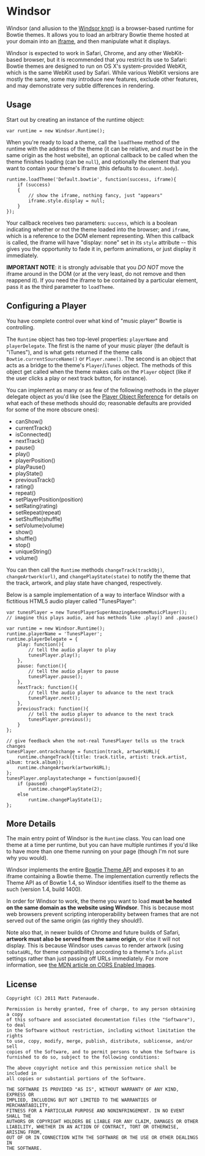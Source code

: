 Windsor
=======
Windsor (and allusion to the [Windsor knot][knot]) is a browser-based runtime for Bowtie themes. It allows you to load an arbitrary Bowtie theme hosted at your domain into an [iframe][iframe], and then manipulate what it displays.

Windsor is expected to work in Safari, Chrome, and any other WebKit-based browser, but it is recommended that you restrict its use to Safari: Bowtie themes are designed to run on OS X's system-provided WebKit, which is the same WebKit used by Safari. While various WebKit versions are mostly the same, some may introduce new features, exclude other features, and may demonstrate very subtle differences in rendering.

  [knot]: http://en.wikipedia.org/wiki/Windsor_knot
  [iframe]: http://www.w3.org/TR/html5/the-iframe-element.html

Usage
-----
Start out by creating an instance of the runtime object:

    var runtime = new Windsor.Runtime();

When you're ready to load a theme, call the `loadTheme` method of the runtime with the address of the theme (it can be relative, and *must* be in the same origin as the host website), an optional callback to be called when the theme finishes loading (can be `null`), and optionally the element that you want to contain your theme's iframe (this defaults to `document.body`).

    runtime.loadTheme('Default.bowtie', function(success, iframe){
        if (success)
        {
            // show the iframe, nothing fancy, just "appears"
            iframe.style.display = null;
        }
    });

Your callback receives two parameters: `success`, which is a boolean indicating whether or not the theme loaded into the browser; and `iframe`, which is a reference to the DOM element representing. When this callback is called, the iframe will have "display: none" set in its `style` attribute -- this gives you the opportunity to fade it in, perform animations, or just display it immediately.

**IMPORTANT NOTE**: it is strongly advisable that you *DO NOT* move the iframe around in the DOM (or at the very least, do not remove and then reappend it). If you need the iframe to be contained by a particular element, pass it as the third parameter to `loadTheme`.

Configuring a Player
--------------------
You have complete control over what kind of "music player" Bowtie is controlling.

The `Runtime` object has two top-level properties: `playerName` and `playerDelegate`. The first is the name of your music player (the default is "iTunes"), and is what gets returned if the theme calls `Bowtie.currentSourceName()` or `Player.name()`. The second is an object that acts as a bridge to the theme's `Player`/`iTunes` object. The methods of this object get called when the theme makes calls on the `Player` object (like if the user clicks a play or next track button, for instance).

You can implement as many or as few of the following methods in the player delegate object as you'd like (see the [Player Object Reference][player] for details on what each of these methods should do; reasonable defaults are provided for some of the more obscure ones):

  [player]: http://library.13bold.com/developing-themes-for-bowtie/player-reference/

* canShow()
* currentTrack()
* isConnected()
* nextTrack()
* pause()
* play()
* playerPosition()
* playPause()
* playState()
* previousTrack()
* rating()
* repeat()
* setPlayerPosition(position)
* setRating(rating)
* setRepeat(repeat)
* setShuffle(shuffle)
* setVolume(volume)
* show()
* shuffle()
* stop()
* uniqueString()
* volume()

You can then call the `Runtime` methods `changeTrack(trackObj)`, `changeArtwork(url)`, and `changePlayState(state)` to notify the theme that the track, artwork, and play state have changed, respectively.

Below is a sample implementation of a way to interface Windsor with a fictitious HTML5 audio player called "TunesPlayer":

    var tunesPlayer = new TunesPlayerSuperAmazingAwesomeMusicPlayer();
    // imagine this plays audio, and has methods like .play() and .pause()
    
    var runtime = new Windsor.Runtime();
    runtime.playerName = 'TunesPlayer';
    runtime.playerDelegate = {
        play: function(){
            // tell the audio player to play
            tunesPlayer.play();
        },
        pause: function(){
            // tell the audio player to pause
            tunesPlayer.pause();
        },
        nextTrack: function(){
            // tell the audio player to advance to the next track
            tunesPlayer.next();
        },
        previousTrack: function(){
            // tell the audio player to advance to the next track
            tunesPlayer.previous();
        }
    };
    
    // give feedback when the not-real TunesPlayer tells us the track changes
    tunesPlayer.ontrackchange = function(track, artworkURL){
        runtime.changeTrack({title: track.title, artist: track.artist, album: track.album});
        runtime.changeArtwork(artworkURL);
    };
    tunesPlayer.onplaystatechange = function(paused){
        if (paused)
            runtime.changePlayState(2);
        else
            runtime.changePlayState(1);
    };

More Details
------------
The main entry point of Windsor is the `Runtime` class. You can load one theme at a time per runtime, but you can have multiple runtimes if you'd like to have more than one theme running on your page (though I'm not sure why you would).

Windsor implements the entire [Bowtie Theme API][api] and exposes it to an iframe containing a Bowtie theme. The implementation currently reflects the Theme API as of Bowtie 1.4, so Windsor identifies itself to the theme as such (version 1.4, build 1400).

  [api]: http://library.13bold.com/developing-themes-for-bowtie/

In order for Windsor to work, the theme you want to load **must be hosted on the same domain as the website using Windsor**. This is because most web browsers prevent scripting interoperability between frames that are not served out of the same origin (as rightly they should!).

Note also that, in newer builds of Chrome and future builds of Safari, **artwork must also be served from the same origin**, or else it will not display. This is because Windsor uses `canvas` to render artwork (using `toDataURL`, for theme compatibility) according to a theme's `Info.plist` settings rather than just passing off URLs immediately. For more information, see [the MDN article on CORS Enabled Images][cors].

  [cors]: https://developer.mozilla.org/en/CORS_Enabled_Image

License
-------
    Copyright (C) 2011 Matt Patenaude.

    Permission is hereby granted, free of charge, to any person obtaining a copy
    of this software and associated documentation files (the "Software"), to deal
    in the Software without restriction, including without limitation the rights
    to use, copy, modify, merge, publish, distribute, sublicense, and/or sell
    copies of the Software, and to permit persons to whom the Software is
    furnished to do so, subject to the following conditions:

    The above copyright notice and this permission notice shall be included in
    all copies or substantial portions of the Software.

    THE SOFTWARE IS PROVIDED "AS IS", WITHOUT WARRANTY OF ANY KIND, EXPRESS OR
    IMPLIED, INCLUDING BUT NOT LIMITED TO THE WARRANTIES OF MERCHANTABILITY,
    FITNESS FOR A PARTICULAR PURPOSE AND NONINFRINGEMENT. IN NO EVENT SHALL THE
    AUTHORS OR COPYRIGHT HOLDERS BE LIABLE FOR ANY CLAIM, DAMAGES OR OTHER
    LIABILITY, WHETHER IN AN ACTION OF CONTRACT, TORT OR OTHERWISE, ARISING FROM,
    OUT OF OR IN CONNECTION WITH THE SOFTWARE OR THE USE OR OTHER DEALINGS IN
    THE SOFTWARE.